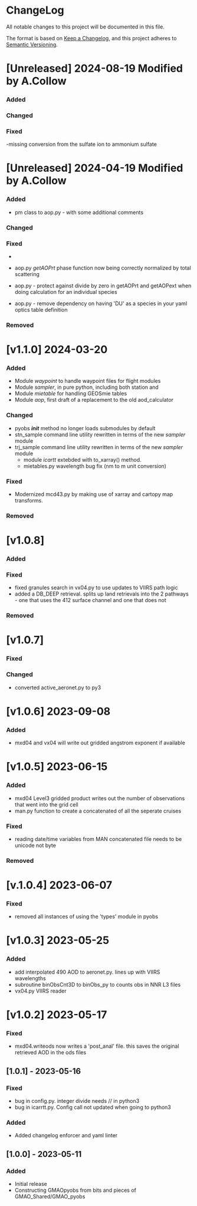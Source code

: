 # ChangeLog

All notable changes to this project will be documented in this file.

The format is based on [Keep a Changelog](https://keepachangelog.com/en/1.0.0/),
and this project adheres to [Semantic Versioning](https://semver.org/spec/v2.0.0.html).
# [Unreleased] 2024-08-19 Modified by A.Collow
### Added

### Changed

### Fixed
-missing conversion from the sulfate ion to ammonium sulfate

# [Unreleased] 2024-04-19 Modified by A.Collow

### Added 
- pm class to aop.py - with some additional comments
### Changed 

### Fixed 
-
- aop.py *getAOPrt* phase function now being correctly normalized 
  by total scattering

- aop.py - protect against divide by zero in getAOPrt and getAOPext when doing calculation for an individual species

- aop.py - remove dependency on having 'DU' as a species in your yaml optics table definition
### Removed 

# [v1.1.0] 2024-03-20

### Added 

- Module *waypoint* to handle waypoint files for flight modules 
- Module *sampler*, in pure python, including both station and 
- Module *mietable* for handling GEOSmie tables 
- Module *aop*, first draft of a replacement to the old aod_calculator 


### Changed 

- pyobs *__init__* method no longer loads submodules by default 
- stn_sample command line utility rewritten in terms of the new 
  *sampler* module 
- trj_sample command line utility rewritten in terms of the new 
  *sampler* module 
  - module *icartt* extebded with to_xarray() method.
  - mietables.py wavelength bug fix (nm to m unit conversion)

### Fixed 

- Modernized mcd43.py by making use of xarray and cartopy map 
  transforms. 

### Removed 

# [v1.0.8]

### Added

### Fixed
- fixed granules search in vx04.py to use updates to VIIRS path logic
- added a DB_DEEP retrieval.  splits up land retrievals into the 2 pathways - one that uses the 412 surface channel and one that does not

### Removed

# [v1.0.7]

### Fixed

### Changed 

- converted active_aeronet.py to py3



# [v1.0.6] 2023-09-08

### Added

- mxd04 and vx04 will write out gridded angstrom exponent if available



# [v1.0.5] 2023-06-15

### Added

- mxd04 Level3 gridded product writes out the number of observations that went into the grid cell
- man.py function to create a concatenated of all the seperate cruises

### Fixed

- reading date/time variables from MAN concatenated file needs to be unicode not byte

### Removed

# [v.1.0.4] 2023-06-07


### Fixed

- removed all instances of using the 'types' module in pyobs



# [v1.0.3] 2023-05-25

### Added

- add interpolated 490 AOD to aeronet.py. lines up with VIIRS wavelengths
- subroutine binObsCnt3D to binObs_py to counts obs in NNR L3 files
- vx04.py VIIRS reader


# [v1.0.2] 2023-05-17


### Fixed

- mxd04.writeods now writes a 'post_anal' file. this saves the original retrieved AOD in the ods files


## [1.0.1] - 2023-05-16

### Fixed

- bug in config.py. integer divide needs // in python3
- bug in icarrtt.py. Config call not updated when going to python3

### Added

- Added changelog enforcer and yaml linter

## [1.0.0] - 2023-05-11

### Added

- Initial release
- Constructing GMAOpyobs from bits and pieces of GMAO_Shared/GMAO_pyobs

